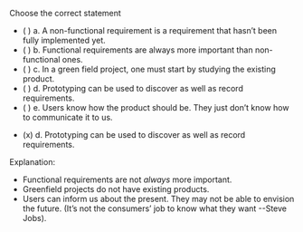 <panel header=":lock::key: Choose the correct statement about requirements." expanded>

<panel header="%%{{glyphicon_education}}%% Prerequisites" minimized>
  <dynamic-panel src="../../requirements/introduction/unit-inElsewhere-asFlat.md" boilerplate header="%%{{glyphicon_education}} Requirements: Introduction%%" />
  <dynamic-panel src="../../requirements/nonFunctionalRequirements/unit-inElsewhere-asFlat.md" boilerplate header="%%{{glyphicon_education}} Requirements: Non-Functional Requirements%%" />
  <dynamic-panel src="../../gatheringRequirements/prototyping/unit-inElsewhere-asFlat.md" boilerplate header="%%{{glyphicon_education}} Gathering Requirements: Prototyping%%" />
</panel>
<p/>

<question>
Choose the correct statement

- ( ) a. A non-functional requirement is a requirement that hasn’t been fully implemented yet.
- ( ) b. Functional requirements are always more important than non-functional ones.
- ( ) c. In a green field project, one must start by studying the existing product.
- ( ) d. Prototyping can be used to discover as well as record requirements.
- ( ) e. Users know how the product should be. They just don’t know how to communicate it to us.


<div slot="answer">

- (x) d. Prototyping can be used to discover as well as record requirements.

Explanation:

* Functional requirements are not *always* more important.
* Greenfield projects do not have existing products.
* Users can inform us about the present. They may not be able to envision the future. (It’s not the consumers’ job to know what they want --Steve Jobs).

</div>
</question>
</panel>

